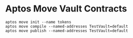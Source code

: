 # Aptos Move Vault Contracts

```
aptos move init --name tokens 
aptos move compile --named-addresses TestVault=default
aptos move publish --named-addresses TestVault=default
```
